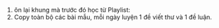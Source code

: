 
1. ôn lại khung mà trước đó học từ Playlist: 
2. Copy toàn bộ các bài mẫu, mỗi ngày luyện 1 đề viết thư và 1 đề luận. 